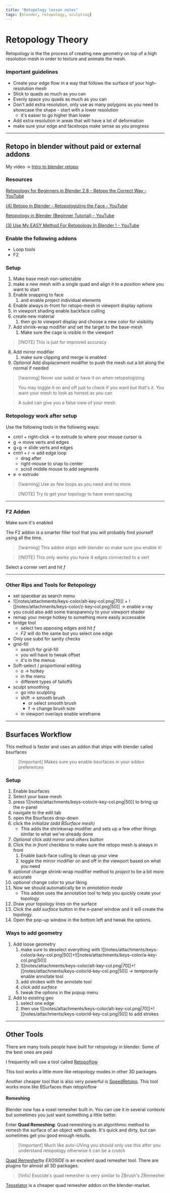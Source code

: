 ```yaml
---
title: "Retopology lesson notes"
tags: [blender, retopology, sculpting]
---
```



# Retopology Theory
Retopology is the the process of creating new geometry on top of a high resolution mesh in order to texture and animate the mesh.
### Important guidelines
- Create your edge flow in a way that follows the surface of your high-resolution mesh
- Stick to quads as much as you can
- Evenly space you quads as much as you can
- Don't add extra resolution, only use as many polygons as you need to showcase the shape
		- start with a lower resolution
	- it's easier to go higher than lower
- Add extra resolution in areas that will have a lot of deformation
- make sure your edge and faceloops make sense as you progress

---
## Retopo in blender without paid or external addons

My video -> [Intro to blender retopo](https://youtu.be/6QVPsSWuEpI)


### Resources

[Retopology for Beginners in Blender 2.8 - Retopo the Correct Way - YouTube](https://www.youtube.com/watch?v=CuQzPDs99yM&t=1s)

[(4) Retopo in Blender - Retopologizing the Face - YouTube](https://www.youtube.com/watch?v=OuFwUaS8y1I)

[Retopology in Blender (Beginner Tutorial) - YouTube](https://www.youtube.com/watch?v=X2GNyEUvpD4)

[(3) Use My EASY Method For Retopology In Blender ! - YouTube](https://www.youtube.com/watch?v=dqA039UOSwA)


### Enable the following addons
- Loop tools
- F2


### Setup
1. Make base mesh non-selectable
2. make a new mesh with a single quad and align it to a position where you want to start
3. Enable snapping to face
	1. and enable project individual elements
4. Enable always in-front for retopo-mesh in viewport display options
5. in viewport shading enable backface culling
6. create new material
	1. then go to viewport display and choose a new color for visibility
7. Add shrink-wrap modifier and set the target to the base-mesh
	1. Make sure the cage is visible in the viewport
>[!NOTE] This is just for improved accuracy
8. Add mirror modifier
	1. make sure clipping and merge is enabled
9. *Optional* Add displacement modifier to push the mesh out a bit along the normal if needed

>[!warning] Never use subd or have it on when retopologizing
>
>You may toggle it on and off just to check if you want but that's it.
>You want your mesh to look as honest as you can

>A subd can give you a false view of your mesh

### Retopology work after setup
Use the following tools in the following ways:
- cntrl + right-click -> to extrude to where your mouse cursor is
- g -> move verts and edges
- g+g -> slide verts and edges
- cntrl + r -> add edge loop
	- drag after
	- right-mouse to snap to center
	- scroll middle mouse to add segments
- e -> extrude

>[!warning] Use as few loops as you need and no more

>[!NOTE] Try to get your topology to have even spacing

---

### F2 Addon
 Make sure it's enabled

The F2 addon is a smarter filler tool that you will probably find yourself using all the time.

>[!warning] This addon ships with blender so make sure you enable it!

>[!NOTE] This only works you have 4 edges connected to a vert


Select a corner vert and hit *f*

---

### Other Rips and Tools for Retopology

- set spacebar as search menu
- ![[notes/attachments/keys-color/alt-key-col.png|70]] + ![[notes/attachments/keys-color/z-key-col.png|50]] -> enable x-ray
- you could also add some transparency to your viewport shader
- remap your merge hotkey to something more easily accessable
- bridge tool
	- select two apposing edges and hit *f*
	- *F2* will do the same but you select one edge
- Only use subd for sanity checks
- grid-fill
	- search for grid-fill
	- you will have to tweak offset
	- it's in the menus
- Soft-select / proportional editing
	- o -> hotkey
	- in the menu
	- different types of falloffs
- sculpt smoothing
	- go into sculpting
	- shift -> smooth brush
		- or select smooth brush
		- f -> change brush size
	- in viewport overlays enable wireframe
	

---

## Bsurfaces Workflow
This method is faster and uses an addon that ships with blender called bsurfaces

>[!important] Makes sure you enable bsurfaces in your addon preferences

### Setup
1. Enable bsurfaces
2. Select your base-mesh
3. press ![[notes/attachments/keys-color/n-key-col.png|50]] to bring up the n-panel
4. navigate to the edit tab
5. open the Bsurfaces drop-down
6. click the *initialize (add BSurface mesh)*
	- This adds the shrinkwrap modifier and sets up a few other things similar to what we've already done 
7. *Optional* click *add mirror and others button*
8. Click the *in front* checkbox to make sure the retopo mesh is always in front
	1. Enable back-face culling to clean up your view
	2. toggle the mirror modifier on and off in the viewport based on what you need
9. *optional* change shrink-wrap modifier method to *project* to be a bit more accurate
10. *optional* change color to your liking 
11. Now we should automatically be in *annotation mode* 
	- This addon uses the annotation tool to help you quickly create your topology
12. Draw your topology lines on the surface
13. Click the *add surface* button in the n-panel window and it will create the topology.
14. Open the pop-up window in the bottom left and tweak the options.

### Ways to add geometry
1. Add loose geometry
	1. make sure to deselect everything with ![[notes/attachments/keys-color/a-key-col.png|50]]+![[notes/attachments/keys-color/a-key-col.png|50]]
	2. ![[notes/attachments/keys-color/alt-key-col.png|70]]+![[notes/attachments/keys-color/d-key-col.png|50]] -> temporarily enable annotate tool
	3. add strokes with the annotate tool
	4. click *add surface* 
	5. tweak the options in the popup menu
2. Add to existing geo
	1. select one edge
	2. then use  ![[notes/attachments/keys-color/alt-key-col.png|70]]+![[notes/attachments/keys-color/d-key-col.png|50]] to add strokes

---

## Other Tools
There are many tools people have built for retopology in blender. Some of the best ones are paid

I frequently will use a tool called [Retopoflow](https://www.blendermarket.com/products/retopoflow)

This tool works a little more like retopology modes in other 3D packages.

Another cheaper tool that is also very powerful is [SpeedRetopo](https://www.blendermarket.com/products/speedretopo). This tool works more like BSurfaces than retoploflow

#### Remeshing
Blender now has a voxel remesher built in. You can use it in several contexts but sometimes you just want something a little better.

Enter **Quad Remeshing**:
Quad remeshing is an algorithmic method to remesh the surface of an object with quads. It's quick and dirty, but can sometimes get you good enough results.

>[!important] Much like auto-UVing you should only use this after you understand retopology otherwise it can be a crutch

[Quad Remesher](https://exoside.com/quadremesher/)by *EXOSIDE* is an excelent quad remesher tool. There are plugins for almost all 3D packages.

>[!info] Exocide's quad remesher is very similar to ZBrush's ZRemesher
>

[Tesselator](https://www.blendermarket.com/products/tesselator) is a cheaper quad remesher addon on the blender-market.

